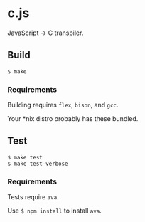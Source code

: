 # c.js

JavaScript -> C transpiler.

## Build

```
$ make
```

### Requirements

Building requires `flex`, `bison`, and `gcc`.

Your *nix distro probably has these bundled.

## Test

```
$ make test
$ make test-verbose
```

### Requirements

Tests require `ava`.

Use `$ npm install` to install `ava`.
